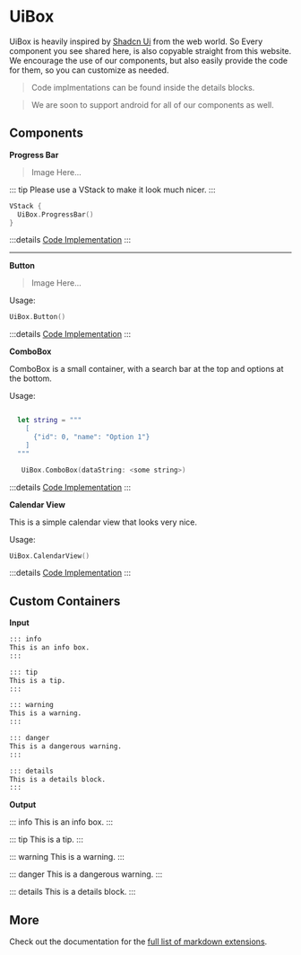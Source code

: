 # UiBox

UiBox is heavily inspired by [Shadcn Ui](https://ui.shadcn.com/docs/components/accordion) from the web world. So Every component you see shared here, is also copyable straight from this website. We encourage the use of our components, but also easily provide the code for them, so you can customize as needed.

> Code implmentations can be found inside the details blocks.

> We are soon to support android for all of our components as well.

## Components

**Progress Bar**

> Image Here...

::: tip
Please use a VStack to make it look much nicer.
:::

```swift
VStack {
  UiBox.ProgressBar()
}
```

:::details
  [Code Implementation](https://github.com/deondreE/UiBox/blob/main/Sources/UiBox/ProgressBar.swift)
:::

---

**Button**

> Image Here...

Usage:
```swift
UiBox.Button()
```

:::details
  [Code Implementation](https://github.com/deondreE/UiBox/blob/main/Sources/UiBox/UiBoxButton.swift)
:::

**ComboBox**

ComboBox is a small container, with a search bar at the top and options at the bottom.

Usage:
```swift

  let string = """ 
    [
      {"id": 0, "name": "Option 1"}
    ]
  """

   UiBox.ComboBox(dataString: <some string>)
```

:::details
  [Code Implementation](https://github.com/deondreE/UiBox/blob/main/Sources/UiBox/ComboBox.swift)
:::

**Calendar View**

This is a simple calendar view that looks very nice.

Usage:
```swift
UiBox.CalendarView()
```

:::details
  [Code Implementation](https://github.com/deondreE/UiBox/blob/main/Sources/UiBox/Calendar.swift)
:::


## Custom Containers

**Input**

```md
::: info
This is an info box.
:::

::: tip
This is a tip.
:::

::: warning
This is a warning.
:::

::: danger
This is a dangerous warning.
:::

::: details
This is a details block.
:::
```

**Output**

::: info
This is an info box.
:::

::: tip
This is a tip.
:::

::: warning
This is a warning.
:::

::: danger
This is a dangerous warning.
:::

::: details
This is a details block.
:::

## More

Check out the documentation for the [full list of markdown extensions](https://vitepress.dev/guide/markdown).
